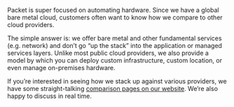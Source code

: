 <!--<meta>
{
    "title":"How We Compare",
    "description":"Learn the benefits of our platform",
    "tag":["Compare Packet"]
}
</meta>-->

Packet is super focused on automating hardware.  Since we have a global bare metal cloud, customers often want to know how we compare to other cloud providers.  

The simple answer is: we offer bare metal and other fundamental services (e.g. network) and don’t go “up the stack” into the application or managed services layers. Unlike most public cloud providers, we also provide a model by which you can deploy custom infrastructure, custom location, or even manage on-premises hardware.

If you’re interested in seeing how we stack up against various providers, we have some straight-talking [comparison pages on our website](https://www.packet.com/cloud/compare/). We’re also happy to discuss in real time.
